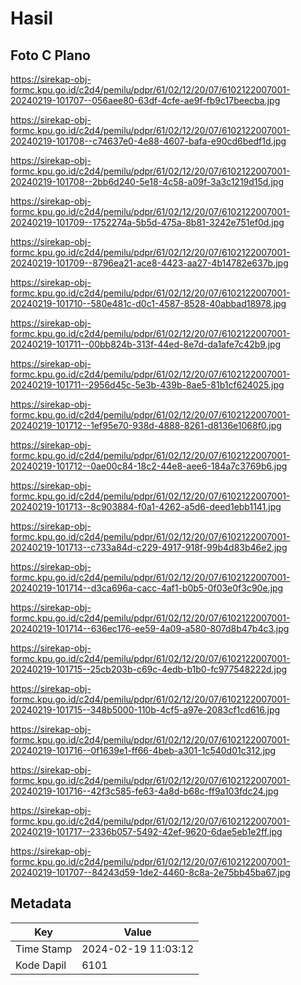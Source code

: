 # Hasil

## Foto C Plano

https://sirekap-obj-formc.kpu.go.id/c2d4/pemilu/pdpr/61/02/12/20/07/6102122007001-20240219-101707--056aee80-63df-4cfe-ae9f-fb9c17beecba.jpg

https://sirekap-obj-formc.kpu.go.id/c2d4/pemilu/pdpr/61/02/12/20/07/6102122007001-20240219-101708--c74637e0-4e88-4607-bafa-e90cd6bedf1d.jpg

https://sirekap-obj-formc.kpu.go.id/c2d4/pemilu/pdpr/61/02/12/20/07/6102122007001-20240219-101708--2bb6d240-5e18-4c58-a09f-3a3c1219d15d.jpg

https://sirekap-obj-formc.kpu.go.id/c2d4/pemilu/pdpr/61/02/12/20/07/6102122007001-20240219-101709--1752274a-5b5d-475a-8b81-3242e751ef0d.jpg

https://sirekap-obj-formc.kpu.go.id/c2d4/pemilu/pdpr/61/02/12/20/07/6102122007001-20240219-101709--8796ea21-ace8-4423-aa27-4b14782e637b.jpg

https://sirekap-obj-formc.kpu.go.id/c2d4/pemilu/pdpr/61/02/12/20/07/6102122007001-20240219-101710--580e481c-d0c1-4587-8528-40abbad18978.jpg

https://sirekap-obj-formc.kpu.go.id/c2d4/pemilu/pdpr/61/02/12/20/07/6102122007001-20240219-101711--00bb824b-313f-44ed-8e7d-da1afe7c42b9.jpg

https://sirekap-obj-formc.kpu.go.id/c2d4/pemilu/pdpr/61/02/12/20/07/6102122007001-20240219-101711--2956d45c-5e3b-439b-8ae5-81b1cf624025.jpg

https://sirekap-obj-formc.kpu.go.id/c2d4/pemilu/pdpr/61/02/12/20/07/6102122007001-20240219-101712--1ef95e70-938d-4888-8261-d8136e1068f0.jpg

https://sirekap-obj-formc.kpu.go.id/c2d4/pemilu/pdpr/61/02/12/20/07/6102122007001-20240219-101712--0ae00c84-18c2-44e8-aee6-184a7c3769b6.jpg

https://sirekap-obj-formc.kpu.go.id/c2d4/pemilu/pdpr/61/02/12/20/07/6102122007001-20240219-101713--8c903884-f0a1-4262-a5d6-deed1ebb1141.jpg

https://sirekap-obj-formc.kpu.go.id/c2d4/pemilu/pdpr/61/02/12/20/07/6102122007001-20240219-101713--c733a84d-c229-4917-918f-99b4d83b46e2.jpg

https://sirekap-obj-formc.kpu.go.id/c2d4/pemilu/pdpr/61/02/12/20/07/6102122007001-20240219-101714--d3ca696a-cacc-4af1-b0b5-0f03e0f3c90e.jpg

https://sirekap-obj-formc.kpu.go.id/c2d4/pemilu/pdpr/61/02/12/20/07/6102122007001-20240219-101714--636ec176-ee59-4a09-a580-807d8b47b4c3.jpg

https://sirekap-obj-formc.kpu.go.id/c2d4/pemilu/pdpr/61/02/12/20/07/6102122007001-20240219-101715--25cb203b-c69c-4edb-b1b0-fc977548222d.jpg

https://sirekap-obj-formc.kpu.go.id/c2d4/pemilu/pdpr/61/02/12/20/07/6102122007001-20240219-101715--348b5000-110b-4cf5-a97e-2083cf1cd616.jpg

https://sirekap-obj-formc.kpu.go.id/c2d4/pemilu/pdpr/61/02/12/20/07/6102122007001-20240219-101716--0f1639e1-ff66-4beb-a301-1c540d01c312.jpg

https://sirekap-obj-formc.kpu.go.id/c2d4/pemilu/pdpr/61/02/12/20/07/6102122007001-20240219-101716--42f3c585-fe63-4a8d-b68c-ff9a103fdc24.jpg

https://sirekap-obj-formc.kpu.go.id/c2d4/pemilu/pdpr/61/02/12/20/07/6102122007001-20240219-101717--2336b057-5492-42ef-9620-6dae5eb1e2ff.jpg

https://sirekap-obj-formc.kpu.go.id/c2d4/pemilu/pdpr/61/02/12/20/07/6102122007001-20240219-101707--84243d59-1de2-4460-8c8a-2e75bb45ba67.jpg


## Metadata

| Key        | Value               |
| ---------- | ------------------- |
| Time Stamp | 2024-02-19 11:03:12 |
| Kode Dapil | 6101                |



